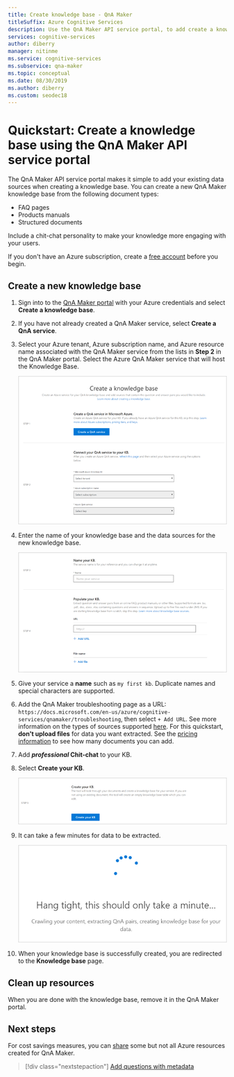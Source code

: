 ```yaml
---
title: Create knowledge base - QnA Maker
titleSuffix: Azure Cognitive Services
description: Use the QnA Maker API service portal, to add create a knowledge base with chit-chat. This makes your app engaging. Add a pre-populated set of the top chit-chat into your KB as a starting point for your bot's chit-chat and save you the time and cost of writing them from scratch.     
services: cognitive-services
author: diberry
manager: nitinme
ms.service: cognitive-services
ms.subservice: qna-maker
ms.topic: conceptual
ms.date: 08/30/2019
ms.author: diberry
ms.custom: seodec18
---
```


# Quickstart: Create a knowledge base using the QnA Maker API service portal

The QnA Maker API service portal makes it simple to add your existing data sources when creating a knowledge base. You can create a new QnA Maker knowledge base from the following document types:

<!-- added for scanability -->
* FAQ pages
* Products manuals
* Structured documents

Include a chit-chat personality to make your knowledge more engaging with your users.

If you don't have an Azure subscription, create a [free account](https://azure.microsoft.com/free/?WT.mc_id=A261C142F) before you begin. 

## Create a new knowledge base

1. Sign into to the [QnA Maker portal](https://qnamaker.ai) with your Azure credentials and select **Create a knowledge base**.

1. If you have not already created a QnA Maker service, select **Create a QnA service**. 

1. Select your Azure tenant, Azure subscription name, and Azure resource name associated with the QnA Maker service from the lists in **Step 2** in the QnA Maker portal. Select the Azure QnA Maker service that will host the Knowledge Base.

    ![Setup QnA service](../media/qnamaker-how-to-create-kb/setup-qna-resource.png)

1. Enter the name of your knowledge base and the data sources for the new knowledge base.

    ![Set data sources](../media/qnamaker-how-to-create-kb/set-data-sources.png)

1. Give your service a **name** such as `my first kb`. Duplicate names and special characters are supported.

1. Add the QnA Maker troubleshooting page as a URL: `https://docs.microsoft.com/en-us/azure/cognitive-services/qnamaker/troubleshooting`, then select `+ Add URL`. See more information on the types of sources supported [here](../Concepts/data-sources-supported.md). For this quickstart, **don't upload files** for data you want extracted. See the [pricing information](https://aka.ms/qnamaker-pricing) to see how many documents you can add.

1. Add **_professional_ Chit-chat** to your KB. 

1. Select **Create your KB**.

    ![Create KB](../media/qnamaker-how-to-create-kb/create-kb.png)

1. It can take a few minutes for data to be extracted.

    ![Extraction](../media/qnamaker-how-to-create-kb/hang-tight-extraction.png)

1. When your knowledge base is successfully created, you are redirected to the **Knowledge base** page.

## Clean up resources

When you are done with the knowledge base, remove it in the QnA Maker portal.

## Next steps

For cost savings measures, you can [share](set-up-qnamaker-service-azure.md#share-existing-services-with-qna-maker) some but not all Azure resources created for QnA Maker.

> [!div class="nextstepaction"]
> [Add questions with metadata](../quickstarts/add-question-metadata-portal.md)
